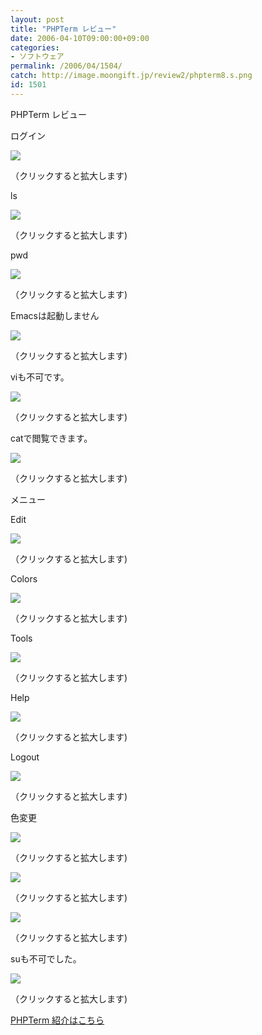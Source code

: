 ```yaml
---
layout: post
title: "PHPTerm レビュー"
date: 2006-04-10T09:00:00+09:00
categories:
- ソフトウェア
permalink: /2006/04/1504/
catch: http://image.moongift.jp/review2/phpterm8.s.png
id: 1501
---
```

PHPTerm レビュー  
<!--more-->

ログイン

  

[![](http://image.moongift.jp/review2/phpterm1.s.png)](http://image.moongift.jp/review2/phpterm1.png)  
  
（クリックすると拡大します)

  

ls

  

[![](http://image.moongift.jp/review2/phpterm2.s.png)](http://image.moongift.jp/review2/phpterm2.png)  
  
（クリックすると拡大します)

  

pwd

  

[![](http://image.moongift.jp/review2/phpterm3.s.png)](http://image.moongift.jp/review2/phpterm3.png)  
  
（クリックすると拡大します)

  

Emacsは起動しません

  

[![](http://image.moongift.jp/review2/phpterm4.s.png)](http://image.moongift.jp/review2/phpterm4.png)  
  
（クリックすると拡大します)

  

viも不可です。

  

[![](http://image.moongift.jp/review2/phpterm5.s.png)](http://image.moongift.jp/review2/phpterm5.png)  
  
（クリックすると拡大します)

  

catで閲覧できます。

  

[![](http://image.moongift.jp/review2/phpterm6.s.png)](http://image.moongift.jp/review2/phpterm6.png)  
  
（クリックすると拡大します)

  

メニュー

  

Edit

  

[![](http://image.moongift.jp/review2/phpterm7.s.png)](http://image.moongift.jp/review2/phpterm7.png)  
  
（クリックすると拡大します)

  

Colors

  

[![](http://image.moongift.jp/review2/phpterm8.s.png)](http://image.moongift.jp/review2/phpterm8.png)  
  
（クリックすると拡大します)

  

Tools

  

[![](http://image.moongift.jp/review2/phpterm9.s.png)](http://image.moongift.jp/review2/phpterm9.png)  
  
（クリックすると拡大します)

  

Help

  

[![](http://image.moongift.jp/review2/phpterm10.s.png)](http://image.moongift.jp/review2/phpterm10.png)  
  
（クリックすると拡大します)

  

Logout

  

[![](http://image.moongift.jp/review2/phpterm11.s.png)](http://image.moongift.jp/review2/phpterm11.png)  
  
（クリックすると拡大します)

  

色変更

  

[![](http://image.moongift.jp/review2/phpterm12.s.png)](http://image.moongift.jp/review2/phpterm12.png)  
  
（クリックすると拡大します)

  

[![](http://image.moongift.jp/review2/phpterm13.s.png)](http://image.moongift.jp/review2/phpterm13.png)  
  
（クリックすると拡大します)

  

[![](http://image.moongift.jp/review2/phpterm14.s.png)](http://image.moongift.jp/review2/phpterm14.png)  
  
（クリックすると拡大します)

  

suも不可でした。

  

[![](http://image.moongift.jp/review2/phpterm15.s.png)](http://image.moongift.jp/review2/phpterm15.png)  
  
（クリックすると拡大します)

  

[PHPTerm 紹介はこちら](http://oss.moongift.jp/intro/i-1492.html)

